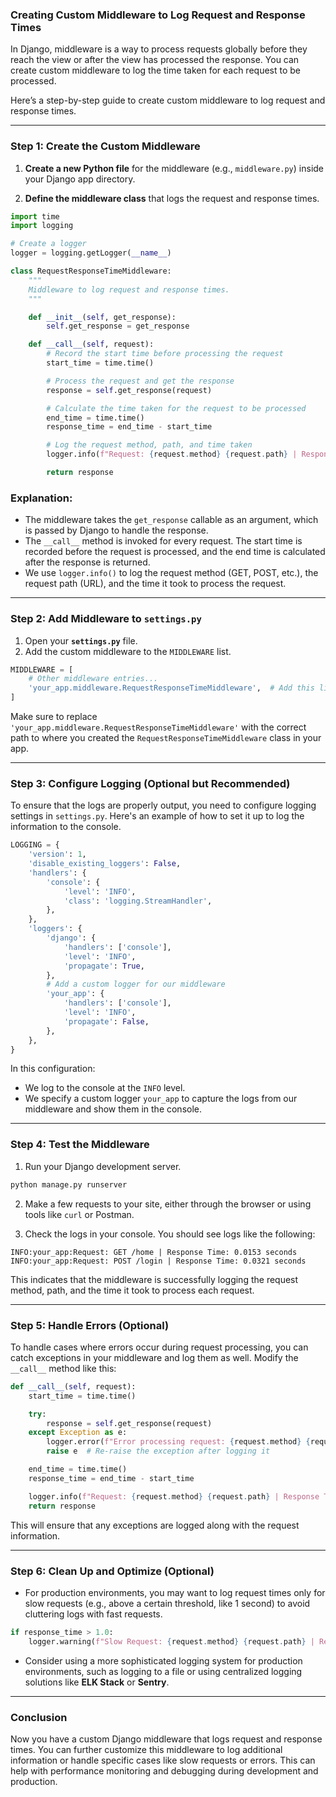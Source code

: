 ### **Creating Custom Middleware to Log Request and Response Times**

In Django, middleware is a way to process requests globally before they reach the view or after the view has processed the response. You can create custom middleware to log the time taken for each request to be processed.

Here’s a step-by-step guide to create custom middleware to log request and response times.

---

### **Step 1: Create the Custom Middleware**

1. **Create a new Python file** for the middleware (e.g., `middleware.py`) inside your Django app directory.

2. **Define the middleware class** that logs the request and response times.

```python
import time
import logging

# Create a logger
logger = logging.getLogger(__name__)

class RequestResponseTimeMiddleware:
    """
    Middleware to log request and response times.
    """

    def __init__(self, get_response):
        self.get_response = get_response

    def __call__(self, request):
        # Record the start time before processing the request
        start_time = time.time()

        # Process the request and get the response
        response = self.get_response(request)

        # Calculate the time taken for the request to be processed
        end_time = time.time()
        response_time = end_time - start_time

        # Log the request method, path, and time taken
        logger.info(f"Request: {request.method} {request.path} | Response Time: {response_time:.4f} seconds")

        return response
```

### **Explanation:**
- The middleware takes the `get_response` callable as an argument, which is passed by Django to handle the response.
- The `__call__` method is invoked for every request. The start time is recorded before the request is processed, and the end time is calculated after the response is returned.
- We use `logger.info()` to log the request method (GET, POST, etc.), the request path (URL), and the time it took to process the request.

---

### **Step 2: Add Middleware to `settings.py`**

1. Open your **`settings.py`** file.
2. Add the custom middleware to the `MIDDLEWARE` list.

```python
MIDDLEWARE = [
    # Other middleware entries...
    'your_app.middleware.RequestResponseTimeMiddleware',  # Add this line
]
```

Make sure to replace `'your_app.middleware.RequestResponseTimeMiddleware'` with the correct path to where you created the `RequestResponseTimeMiddleware` class in your app.

---

### **Step 3: Configure Logging (Optional but Recommended)**

To ensure that the logs are properly output, you need to configure logging settings in `settings.py`. Here's an example of how to set it up to log the information to the console.

```python
LOGGING = {
    'version': 1,
    'disable_existing_loggers': False,
    'handlers': {
        'console': {
            'level': 'INFO',
            'class': 'logging.StreamHandler',
        },
    },
    'loggers': {
        'django': {
            'handlers': ['console'],
            'level': 'INFO',
            'propagate': True,
        },
        # Add a custom logger for our middleware
        'your_app': {
            'handlers': ['console'],
            'level': 'INFO',
            'propagate': False,
        },
    },
}
```

In this configuration:
- We log to the console at the `INFO` level.
- We specify a custom logger `your_app` to capture the logs from our middleware and show them in the console.

---

### **Step 4: Test the Middleware**

1. Run your Django development server.

```bash
python manage.py runserver
```

2. Make a few requests to your site, either through the browser or using tools like `curl` or Postman.

3. Check the logs in your console. You should see logs like the following:

```
INFO:your_app:Request: GET /home | Response Time: 0.0153 seconds
INFO:your_app:Request: POST /login | Response Time: 0.0321 seconds
```

This indicates that the middleware is successfully logging the request method, path, and the time it took to process each request.

---

### **Step 5: Handle Errors (Optional)**

To handle cases where errors occur during request processing, you can catch exceptions in your middleware and log them as well. Modify the `__call__` method like this:

```python
def __call__(self, request):
    start_time = time.time()

    try:
        response = self.get_response(request)
    except Exception as e:
        logger.error(f"Error processing request: {request.method} {request.path} | Error: {str(e)}")
        raise e  # Re-raise the exception after logging it

    end_time = time.time()
    response_time = end_time - start_time

    logger.info(f"Request: {request.method} {request.path} | Response Time: {response_time:.4f} seconds")
    return response
```

This will ensure that any exceptions are logged along with the request information.

---

### **Step 6: Clean Up and Optimize (Optional)**

- For production environments, you may want to log request times only for slow requests (e.g., above a certain threshold, like 1 second) to avoid cluttering logs with fast requests.
  
```python
if response_time > 1.0:
    logger.warning(f"Slow Request: {request.method} {request.path} | Response Time: {response_time:.4f} seconds")
```

- Consider using a more sophisticated logging system for production environments, such as logging to a file or using centralized logging solutions like **ELK Stack** or **Sentry**.

---

### **Conclusion**

Now you have a custom Django middleware that logs request and response times. You can further customize this middleware to log additional information or handle specific cases like slow requests or errors. This can help with performance monitoring and debugging during development and production.
